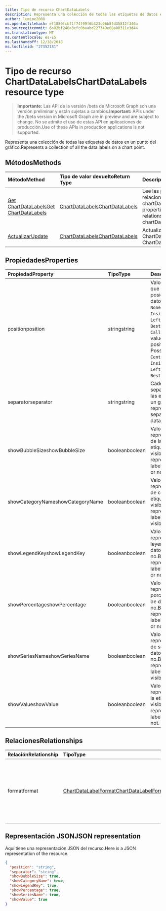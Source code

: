 ```yaml
---
title: Tipo de recurso ChartDataLabels
description: Representa una colección de todas las etiquetas de datos en un punto del gráfico.
author: lumine2008
ms.openlocfilehash: ef1880fcbf1f74f99f6b323c06b8fd35812f340a
ms.sourcegitcommit: 6a82bf240a3cfc0baabd227349e08a08311e3d44
ms.translationtype: MT
ms.contentlocale: es-ES
ms.lasthandoff: 12/18/2018
ms.locfileid: "27352181"
---
```

# <a name="chartdatalabels-resource-type"></a><span data-ttu-id="fec6b-103">Tipo de recurso ChartDataLabels</span><span class="sxs-lookup"><span data-stu-id="fec6b-103">ChartDataLabels resource type</span></span>

> <span data-ttu-id="fec6b-104">**Importante:** Las API de la versión /beta de Microsoft Graph son una versión preliminar y están sujetas a cambios.</span><span class="sxs-lookup"><span data-stu-id="fec6b-104">**Important:** APIs under the /beta version in Microsoft Graph are in preview and are subject to change.</span></span> <span data-ttu-id="fec6b-105">No se admite el uso de estas API en aplicaciones de producción.</span><span class="sxs-lookup"><span data-stu-id="fec6b-105">Use of these APIs in production applications is not supported.</span></span>

<span data-ttu-id="fec6b-106">Representa una colección de todas las etiquetas de datos en un punto del gráfico.</span><span class="sxs-lookup"><span data-stu-id="fec6b-106">Represents a collection of all the data labels on a chart point.</span></span>


## <a name="methods"></a><span data-ttu-id="fec6b-107">Métodos</span><span class="sxs-lookup"><span data-stu-id="fec6b-107">Methods</span></span>

| <span data-ttu-id="fec6b-108">Método</span><span class="sxs-lookup"><span data-stu-id="fec6b-108">Method</span></span>           | <span data-ttu-id="fec6b-109">Tipo de valor devuelto</span><span class="sxs-lookup"><span data-stu-id="fec6b-109">Return Type</span></span>    |<span data-ttu-id="fec6b-110">Descripción</span><span class="sxs-lookup"><span data-stu-id="fec6b-110">Description</span></span>|
|:---------------|:--------|:----------|
|[<span data-ttu-id="fec6b-111">Get ChartDataLabels</span><span class="sxs-lookup"><span data-stu-id="fec6b-111">Get ChartDataLabels</span></span>](../api/chartdatalabels-get.md) | [<span data-ttu-id="fec6b-112">ChartDataLabels</span><span class="sxs-lookup"><span data-stu-id="fec6b-112">ChartDataLabels</span></span>](chartdatalabels.md) |<span data-ttu-id="fec6b-113">Lee las propiedades y relaciones del objeto chartDataLabels.</span><span class="sxs-lookup"><span data-stu-id="fec6b-113">Read properties and relationships of chartDataLabels object.</span></span>|
|[<span data-ttu-id="fec6b-114">Actualizar</span><span class="sxs-lookup"><span data-stu-id="fec6b-114">Update</span></span>](../api/chartdatalabels-update.md) | [<span data-ttu-id="fec6b-115">ChartDataLabels</span><span class="sxs-lookup"><span data-stu-id="fec6b-115">ChartDataLabels</span></span>](chartdatalabels.md) |<span data-ttu-id="fec6b-116">Actualiza el objeto ChartDataLabels.</span><span class="sxs-lookup"><span data-stu-id="fec6b-116">Update ChartDataLabels object.</span></span> |

## <a name="properties"></a><span data-ttu-id="fec6b-117">Propiedades</span><span class="sxs-lookup"><span data-stu-id="fec6b-117">Properties</span></span>
| <span data-ttu-id="fec6b-118">Propiedad</span><span class="sxs-lookup"><span data-stu-id="fec6b-118">Property</span></span>     | <span data-ttu-id="fec6b-119">Tipo</span><span class="sxs-lookup"><span data-stu-id="fec6b-119">Type</span></span>   |<span data-ttu-id="fec6b-120">Descripción</span><span class="sxs-lookup"><span data-stu-id="fec6b-120">Description</span></span>|
|:---------------|:--------|:----------|
|<span data-ttu-id="fec6b-121">position</span><span class="sxs-lookup"><span data-stu-id="fec6b-121">position</span></span>|<span data-ttu-id="fec6b-122">string</span><span class="sxs-lookup"><span data-stu-id="fec6b-122">string</span></span>|<span data-ttu-id="fec6b-p102">Valor DataLabelPosition que representa la posición de la etiqueta de datos. Valores posibles: `None`, `Center`, `InsideEnd`, `InsideBase`, `OutsideEnd`, `Left`, `Right`, `Top`, `Bottom`, `BestFit`, `Callout`.</span><span class="sxs-lookup"><span data-stu-id="fec6b-p102">DataLabelPosition value that represents the position of the data label. Possible values are: `None`, `Center`, `InsideEnd`, `InsideBase`, `OutsideEnd`, `Left`, `Right`, `Top`, `Bottom`, `BestFit`, `Callout`.</span></span>|
|<span data-ttu-id="fec6b-125">separator</span><span class="sxs-lookup"><span data-stu-id="fec6b-125">separator</span></span>|<span data-ttu-id="fec6b-126">string</span><span class="sxs-lookup"><span data-stu-id="fec6b-126">string</span></span>|<span data-ttu-id="fec6b-127">Cadena que representa el separador empleado para las etiquetas de datos de un gráfico.</span><span class="sxs-lookup"><span data-stu-id="fec6b-127">String representing the separator used for the data labels on a chart.</span></span>|
|<span data-ttu-id="fec6b-128">showBubbleSize</span><span class="sxs-lookup"><span data-stu-id="fec6b-128">showBubbleSize</span></span>|<span data-ttu-id="fec6b-129">boolean</span><span class="sxs-lookup"><span data-stu-id="fec6b-129">boolean</span></span>|<span data-ttu-id="fec6b-130">Valor booleano que representa si el tamaño de la burbuja de la etiqueta de datos es visible o no.</span><span class="sxs-lookup"><span data-stu-id="fec6b-130">Boolean value representing if the data label bubble size is visible or not.</span></span>|
|<span data-ttu-id="fec6b-131">showCategoryName</span><span class="sxs-lookup"><span data-stu-id="fec6b-131">showCategoryName</span></span>|<span data-ttu-id="fec6b-132">boolean</span><span class="sxs-lookup"><span data-stu-id="fec6b-132">boolean</span></span>|<span data-ttu-id="fec6b-133">Valor booleano que representa si el nombre de categoría de la etiqueta de datos es visible o no.</span><span class="sxs-lookup"><span data-stu-id="fec6b-133">Boolean value representing if the data label category name is visible or not.</span></span>|
|<span data-ttu-id="fec6b-134">showLegendKey</span><span class="sxs-lookup"><span data-stu-id="fec6b-134">showLegendKey</span></span>|<span data-ttu-id="fec6b-135">boolean</span><span class="sxs-lookup"><span data-stu-id="fec6b-135">boolean</span></span>|<span data-ttu-id="fec6b-136">Valor booleano que representa si la clave de leyenda de la etiqueta de datos es visible o no.</span><span class="sxs-lookup"><span data-stu-id="fec6b-136">Boolean value representing if the data label legend key is visible or not.</span></span>|
|<span data-ttu-id="fec6b-137">showPercentage</span><span class="sxs-lookup"><span data-stu-id="fec6b-137">showPercentage</span></span>|<span data-ttu-id="fec6b-138">boolean</span><span class="sxs-lookup"><span data-stu-id="fec6b-138">boolean</span></span>|<span data-ttu-id="fec6b-139">Valor booleano que representa si el porcentaje de la etiqueta de datos es visible o no.</span><span class="sxs-lookup"><span data-stu-id="fec6b-139">Boolean value representing if the data label percentage is visible or not.</span></span>|
|<span data-ttu-id="fec6b-140">showSeriesName</span><span class="sxs-lookup"><span data-stu-id="fec6b-140">showSeriesName</span></span>|<span data-ttu-id="fec6b-141">boolean</span><span class="sxs-lookup"><span data-stu-id="fec6b-141">boolean</span></span>|<span data-ttu-id="fec6b-142">Valor booleano que representa si el nombre de serie de la etiqueta de datos es visible o no.</span><span class="sxs-lookup"><span data-stu-id="fec6b-142">Boolean value representing if the data label series name is visible or not.</span></span>|
|<span data-ttu-id="fec6b-143">showValue</span><span class="sxs-lookup"><span data-stu-id="fec6b-143">showValue</span></span>|<span data-ttu-id="fec6b-144">boolean</span><span class="sxs-lookup"><span data-stu-id="fec6b-144">boolean</span></span>|<span data-ttu-id="fec6b-145">Valor booleano que representa si el valor de la etiqueta de datos es visible o no.</span><span class="sxs-lookup"><span data-stu-id="fec6b-145">Boolean value representing if the data label value is visible or not.</span></span>|

## <a name="relationships"></a><span data-ttu-id="fec6b-146">Relaciones</span><span class="sxs-lookup"><span data-stu-id="fec6b-146">Relationships</span></span>
| <span data-ttu-id="fec6b-147">Relación</span><span class="sxs-lookup"><span data-stu-id="fec6b-147">Relationship</span></span> | <span data-ttu-id="fec6b-148">Tipo</span><span class="sxs-lookup"><span data-stu-id="fec6b-148">Type</span></span>   |<span data-ttu-id="fec6b-149">Descripción</span><span class="sxs-lookup"><span data-stu-id="fec6b-149">Description</span></span>|
|:---------------|:--------|:----------|
|<span data-ttu-id="fec6b-150">format</span><span class="sxs-lookup"><span data-stu-id="fec6b-150">format</span></span>|[<span data-ttu-id="fec6b-151">ChartDataLabelFormat</span><span class="sxs-lookup"><span data-stu-id="fec6b-151">ChartDataLabelFormat</span></span>](chartdatalabelformat.md)|<span data-ttu-id="fec6b-p103">Representa el formato de las etiquetas de datos del gráfico, que incluye el formato de relleno y de fuente. Solo lectura.</span><span class="sxs-lookup"><span data-stu-id="fec6b-p103">Represents the format of chart data labels, which includes fill and font formatting. Read-only.</span></span>|

## <a name="json-representation"></a><span data-ttu-id="fec6b-154">Representación JSON</span><span class="sxs-lookup"><span data-stu-id="fec6b-154">JSON representation</span></span>

<span data-ttu-id="fec6b-155">Aquí tiene una representación JSON del recurso.</span><span class="sxs-lookup"><span data-stu-id="fec6b-155">Here is a JSON representation of the resource.</span></span>

<!-- {
  "blockType": "resource",
  "optionalProperties": [

  ],
  "@odata.type": "microsoft.graph.chartDataLabels"
}-->

```json
{
  "position": "string",
  "separator": "string",
  "showBubbleSize": true,
  "showCategoryName": true,
  "showLegendKey": true,
  "showPercentage": true,
  "showSeriesName": true,
  "showValue": true
}

```

<!-- uuid: 8fcb5dbc-d5aa-4681-8e31-b001d5168d79
2015-10-25 14:57:30 UTC -->
<!-- {
  "type": "#page.annotation",
  "description": "ChartDataLabels resource",
  "keywords": "",
  "section": "documentation",
  "tocPath": ""
}-->